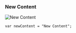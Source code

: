 ### New Content

![New Content](https://t3.ftcdn.net/jpg/05/15/72/20/360_F_515722028_epKG3KsLcNfAyn4MnIRNAqqGWjTzoE2X.jpg)


```
var newContent = "New Content";
```

